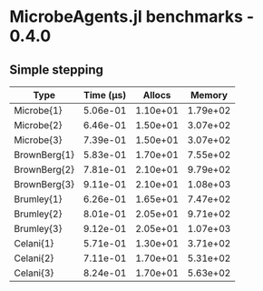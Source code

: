 # MicrobeAgents.jl benchmarks - 0.4.0 

## Simple stepping
Type             | Time (μs)        | Allocs           | Memory          
 --- | --- | --- | --- 
Microbe{1}       | 5.06e-01         | 1.10e+01         | 1.79e+02        
Microbe{2}       | 6.46e-01         | 1.50e+01         | 3.07e+02        
Microbe{3}       | 7.39e-01         | 1.50e+01         | 3.07e+02        
BrownBerg{1}     | 5.83e-01         | 1.70e+01         | 7.55e+02        
BrownBerg{2}     | 7.81e-01         | 2.10e+01         | 9.79e+02        
BrownBerg{3}     | 9.11e-01         | 2.10e+01         | 1.08e+03        
Brumley{1}       | 6.26e-01         | 1.65e+01         | 7.47e+02        
Brumley{2}       | 8.01e-01         | 2.05e+01         | 9.71e+02        
Brumley{3}       | 9.12e-01         | 2.05e+01         | 1.07e+03        
Celani{1}        | 5.71e-01         | 1.30e+01         | 3.71e+02        
Celani{2}        | 7.11e-01         | 1.70e+01         | 5.31e+02        
Celani{3}        | 8.24e-01         | 1.70e+01         | 5.63e+02        
